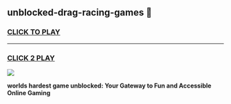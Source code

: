 
## unblocked-drag-racing-games 👋
<h3>
<a href="https://premium.freeplayer.one?title=unblocked-drag-racing-games&ref=14F">CLICK TO PLAY</a></h3>
<hr>

<h3>
<a href="https://premium.freeplayer.one?title=unblocked-drag-racing-games&ref=14F">CLICK 2 PLAY</a>
  
</h3>

<a href="https://premium.freeplayer.one?title=unblocked-drag-racing-games&ref=12F/"><img src="https://clearcache.store/games.png"></a>


**worlds hardest game unblocked: Your Gateway to Fun and Accessible Online Gaming**
